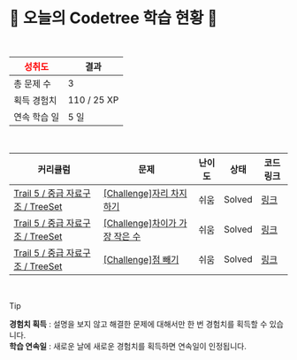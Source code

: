 # 🌲 오늘의 Codetree 학습 현황 🌲

<br />

| <span style="color:red;display:block;text-align:center;"> **성취도**</span> | 결과 |
|---|---|
| 총 문제 수 | 3 |
| 획득 경험치 | 110 / 25 XP |
| 연속 학습 일 | 5 일 |

<br />

|커리큘럼|문제|난이도|상태|코드 링크|
|---|---|---|---|---|
|[Trail 5 / 중급 자료구조 / TreeSet](https://www.codetree.ai/trail-info/intermediate-mid/)|[[Challenge]자리 차지하기](https://www.codetree.ai/trails/complete/curated-cards/challenge-take-place/)|쉬움|Solved|[링크](https://github.com/Juungmini0601/code-tree-java/blob/main/250314/%EC%9E%90%EB%A6%AC%20%EC%B0%A8%EC%A7%80%ED%95%98%EA%B8%B0/take-place.java)|
|[Trail 5 / 중급 자료구조 / TreeSet](https://www.codetree.ai/trail-info/intermediate-mid/)|[[Challenge]차이가 가장 작은 수](https://www.codetree.ai/trails/complete/curated-cards/challenge-the-number-with-the-smallest-difference/)|쉬움|Solved|[링크](https://github.com/Juungmini0601/code-tree-java/blob/main/250314/%EC%B0%A8%EC%9D%B4%EA%B0%80%20%EA%B0%80%EC%9E%A5%20%EC%9E%91%EC%9D%80%20%EC%88%98/the-number-with-the-smallest-difference.java)|
|[Trail 5 / 중급 자료구조 / TreeSet](https://www.codetree.ai/trail-info/intermediate-mid/)|[[Challenge]점 빼기](https://www.codetree.ai/trails/complete/curated-cards/challenge-remove-point/)|쉬움|Solved|[링크](https://github.com/Juungmini0601/code-tree-java/blob/main/250314/%EC%A0%90%20%EB%B9%BC%EA%B8%B0/remove-point.java)|


<br />

> [!TIP]
> **경험치 획득** : 설명을 보지 않고 해결한 문제에 대해서만 한 번 경험치를 획득할 수 있습니다.  
> **학습 연속일** : 새로운 날에 새로운 경험치를 획득하면 연속일이 인정됩니다.

